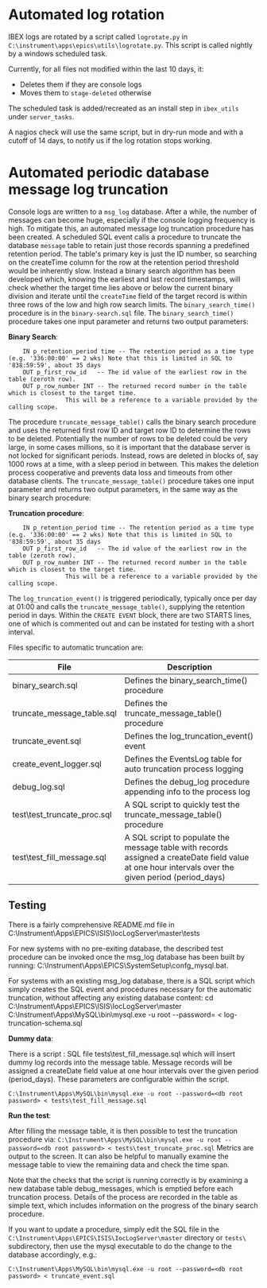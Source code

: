 # Automated log rotation

IBEX logs are rotated by a script called `logrotate.py` in `C:\instrument\apps\epics\utils\logrotate.py`. This script is called nightly by a windows scheduled task. 

Currently, for all files not modified within the last 10 days, it:
- Deletes them if they are console logs
- Moves them to `stage-deleted` otherwise


The scheduled task is added/recreated as an install step in `ibex_utils` under `server_tasks`.

A nagios check will use the same script, but in dry-run mode and with a cutoff of 14 days, to notify us if the log rotation stops working.


# Automated periodic database message log truncation
Console logs are written to a `msg_log` database. After a while, the number of messages can become huge, especially if the console logging frequency is high. To mitigate this, an automated message log truncation procedure has been created. A scheduled SQL event calls a procedure to truncate the database `message` table to retain just those records spanning a predefined retention period.
The table's primary key is just the ID number, so searching on the createTime column for the row at the retention period threshold would be inherently slow. Instead a binary search algorithm has been developed which, knowing the earliest and last record timestamps, will check whether the target time lies above or below the current binary division and iterate until the `createTime` field of the target record is within three rows of the low and high row search limits. The `binary_search_time()` procedure is in the `binary-search.sql` file.
The `binary_search_time()` procedure takes one input parameter and returns two output parameters:

**Binary Search**:
```
    IN p_retention_period time -- The retention period as a time type (e.g. '336:00:00' == 2 wks) Note that this is limited in SQL to '838:59:59', about 35 days
    OUT p_first_row_id   -- The id value of the earliest row in the table (zeroth row).
    OUT p_row_number INT -- The returned record number in the table which is closest to the target time.
 			    This will be a reference to a variable provided by the calling scope.
```
The procedure `truncate_message_table()` calls the binary search procedure and uses the returned first row ID and target row ID to determine the rows to be deleted. Potentially the number of rows to be deleted could be very large, in some cases millions, so it is important that the database server is not locked for significant periods. Instead, rows are deleted in blocks of, say 1000 rows at a time, with a sleep period in between. This makes the deletion process cooperative and prevents data loss and timeouts from other database clients.
The `truncate_message_table()` procedure takes one input parameter and returns two output parameters, in the same way as the binary search procedure:

**Truncation procedure**:
```
    IN p_retention_period time -- The retention period as a time type (e.g. '336:00:00' == 2 wks) Note that this is limited in SQL to '838:59:59', about 35 days
    OUT p_first_row_id   -- The id value of the earliest row in the table (zeroth row).
    OUT p_row_number INT -- The returned record number in the table which is closest to the target time.
 			    This will be a reference to a variable provided by the calling scope.
```

The `log_truncation_event()` is triggered periodically, typically once per day at 01:00 and calls the `truncate_message_table()`, supplying the retention period in days. Within the `CREATE EVENT` block, there are two STARTS lines, one of which is commented out and can be instated for testing with a short interval. 

Files specific to automatic truncation are:

| File | Description |
| -----| ----------- |
| binary_search.sql | Defines the binary_search_time() procedure |
| truncate_message_table.sql | Defines the truncate_message_table() procedure |
| truncate_event.sql | Defines the log_truncation_event() event |
| create_event_logger.sql | Defines the EventsLog table for auto truncation process logging |
| debug_log.sql | Defines the debug_log procedure appending info to the process log |
| test\test_truncate_proc.sql | A SQL script to quickly test the truncate_message_table() procedure |
| test\test_fill_message.sql | A SQL script to populate the message table with records assigned a createDate field value at one hour intervals over the given period (period_days)  |

## Testing
There is a fairly comprehensive README.md file in C:\Instrument\Apps\EPICS\ISIS\IocLogServer\master\tests

For new systems with no pre-exiting database, the described test procedure can be invoked once the msg_log database has been built by running: C:\Instrument\Apps\EPICS\SystemSetup\confg_mysql.bat.

For systems with an existing msg_log database, there is a SQL script which simply creates the SQL event and procedures necessary for the automatic truncation, without affecting any existing database content:
cd C:\Instrument\Apps\EPICS\ISIS\IocLogServer\master
C:\Instrument\Apps\MySQL\bin\mysql.exe -u root --password=<db root password> < log-truncation-schema.sql

**Dummy data**:

There is a script : SQL file tests\test_fill_message.sql which will insert dummy log records into the message table. Message records will be assigned a createDate field value at one hour intervals over the given period (period_days). These parameters are configurable within the script.

`C:\Instrument\Apps\MySQL\bin\mysql.exe -u root --password=<db root password> < tests\test_fill_message.sql`

**Run the test**:

After filling the message table, it is then possible to test the truncation procedure via:
`C:\Instrument\Apps\MySQL\bin\mysql.exe -u root --password=<db root password> < tests\test_truncate_proc.sql`
Metrics are output to the screen. It can also be helpful to manually examine the message table to view the remaining data and check the time span.

Note that the checks that the script is running correctly is by examining a new database table debug_messages, which is emptied before each truncation process. Details of the process are recorded in the table as simple text, which includes information on the progress of the binary search procedure.

If you want to update a procedure, simply edit the SQL file in the `C:\Instrument\Apps\EPICS\ISIS\IocLogServer\master` directory or `tests\` subdirectory, then use the mysql executable to do the change to the database accordingly, e.g.:

`C:\Instrument\Apps\MySQL\bin\mysql.exe -u root --password=<db root password> < truncate_event.sql`

